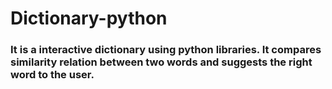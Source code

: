 # Dictionary-python
### It is a interactive dictionary using python libraries. It compares similarity relation between two words and suggests the right word to the user. 
